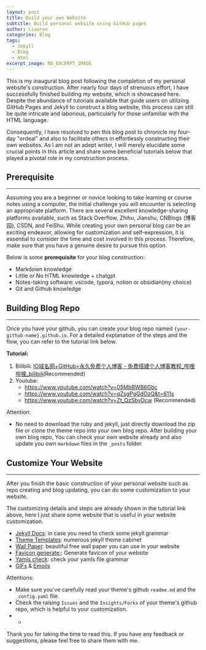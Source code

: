 ```yaml
---
layout: post
title: Build your own Website
subtitle: Build personal website using GitHub pages 
author: Liaoran
categories: Blog
tags:
  - Jekyll
  - Blog
  - Html
excerpt_image: NO_EXCERPT_IMAGE
---
```

This is my inaugural blog post following the completion of my personal website's construction. After nearly four days of strenuous effort, I have successfully finished building my website, which is showcased here. Despite the abundance of tutorials available that guide users on utilizing GitHub Pages and Jekyll to construct a blog website, this process can still be quite intricate and laborious, particularly for those unfamiliar with the HTML language.

Consequently, I have resolved to pen this blog post to chronicle my four-day "ordeal" and also to facilitate others in effortlessly constructing their own websites. As I am not an adept writer, I will merely elucidate some crucial points in this article and share some beneficial tutorials below that played a pivotal role in my construction process.

## Prerequisite
---
Assuming you are a beginner or novice looking to take learning or course notes using a computer, the initial challenge you will encounter is selecting an appropriate platform. There are several excellent knowledge-sharing platforms available, such as Stack Overflow, Zhihu, Jianshu, CNBlogs (博客园), CSDN, and FeiShu. While creating your own personal blog can be an exciting endeavor, allowing for customization and self-expression, it is essential to consider the time and cost involved in this process. Therefore, make sure that you have a genuine desire to pursue this option.

Below is some **prerequisite** for your blog construction:
- Markdown knowledge
- Little or No HTML knowledge + chatgpt
- Notes-taking software: vscode, typora, notion or obsidian(my choice)
 - Git and Github knowledge

## Building Blog Repo
---
Once you have your github, you can create your blog repo named `{your-github-name}.github.io`. For a detailed explanation of the steps and the flow, you can refer to the tutorial link below.

**Tutorial:**
1. Bilibili: [IO域名网+GitHub=永久免费个人博客 - 免费搭建个人博客教程_哔哩哔哩_bilibili](https://www.bilibili.com/video/BV1A14y1y7BL/?spm_id_from=333.999.0.0&vd_source=c6859ec5158d515b50f001aba53cc8f9)(Recommended)
2. Youtube: 
	- https://www.youtube.com/watch?v=05MbBWB6Gbc 
	- https://www.youtube.com/watch?v=qZsgPgGdOzQ&t=611s
	- https://www.youtube.com/watch?v=Zt_QzSbyDcw (Recommended)

Attention:
- No need to download the ruby and jekyll, just directly download the zip file or clone the theme repo into your own blog repo.
After building your own blog repo, You can check your own website already and also update you own `markdown` files in the `_posts` folder.

## Customize Your Website
---
After you finish the basic construction of your personal website such as repo creating and blog updating, you can do some customization to your website.

The customizing details and steps are already shown in the tutorial link above, here I just share some website that is useful in your website customization.

- [Jekyll Docs](https://jekyllrb.com/docs/): in case you need to check some jekyll grammar
- [Theme Templates](http://jekyllthemes.org/): numerous jekyll theme cabinet
- [Wall Paper](https://interfacelift.com/): beautiful free wall paper you can use in your website
- [Favicon generate:](https://favicon.io/favicon-generator/): Generate favicon of your website
- [Yamls check](https://www.yamllint.com/): check your yamls file grammar
- [GIFs](https://github.com/Anmol-Baranwal/Cool-GIFs-For-GitHub) & [Emojis](https://github.com/markdown-templates/markdown-emojis)

Attentions:
- Make sure you've carefully read your theme's github `readme.md` and the `_config.yaml` file.
- Check the raising `Issues` and the `Insights/Forks` of your theme's github repo, which is helpful to your customization.
- -

Thank you for taking the time to read this. If you have any feedback or suggestions, please feel free to share them with me.




